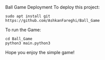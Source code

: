 Ball Game
Deployment
To deploy this project:

    sudo apt install git
    https://github.com/AshkanFareghi/Ball_Game
To run the Game:

    cd Ball_Game
    python3 main.python3
Hope you enjoy the simple game!